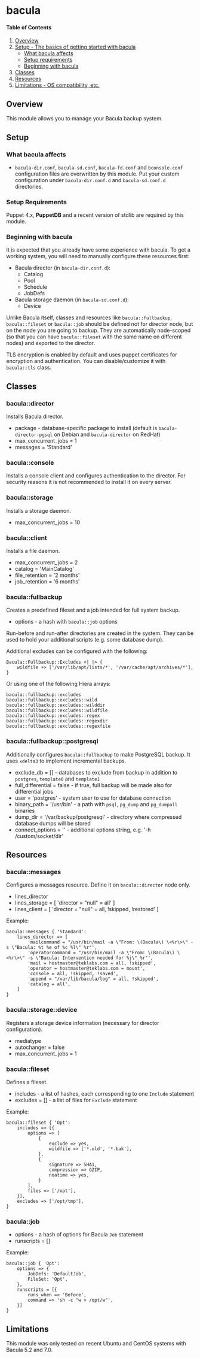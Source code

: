 # bacula

#### Table of Contents

1. [Overview](#overview)
2. [Setup - The basics of getting started with bacula](#setup)
    * [What bacula affects](#what-bacula-affects)
    * [Setup requirements](#setup-requirements)
    * [Beginning with bacula](#beginning-with-bacula)
3. [Classes](#classes)
4. [Resources](#resources)
5. [Limitations - OS compatibility, etc.](#limitations)

## Overview

This module allows you to manage your Bacula backup system.

## Setup

### What bacula affects

* `bacula-dir.conf`, `bacula-sd.conf`, `bacula-fd.conf` and `bconsole.conf` configuration files are overwritten by this module. Put your custom configuration under `bacula-dir.conf.d` and `bacula-sd.conf.d` directories.

### Setup Requirements

Puppet 4.x, **PuppetDB** and a recent version of stdlib are required by this module.

### Beginning with bacula

It is expected that you already have some experience with bacula. To get a working system, you will need to manually configure these resources first:
* Bacula director (in `bacula-dir.conf.d`):
    * Catalog
    * Pool
    * Schedule
    * JobDefs
* Bacula storage daemon (in `bacula-sd.conf.d`):
    * Device

Unlike Bacula itself, classes and resources like `bacula::fullbackup`, `bacula::fileset` or `bacula::job` should be defined not for director node, but on the node you are going to backup.
They are automatically node-scoped (so that you can have `bacula::fileset` with the same name on different nodes) and exported to the director.

TLS encryption is enabled by default and uses puppet certificates for encryption and authentication. You can disable/customize it with `bacula::tls` class.

## Classes

### bacula::director

Installs Bacula director.

* package - database-specific package to install (default is `bacula-director-pgsql` on Debian and `bacula-director` on RedHat)
* max_concurrent_jobs = 1
* messages = 'Standard'

### bacula::console

Installs a console client and configures authentication to the director. For security reasons it is not recommended to install it on every server.

### bacula::storage

Installs a storage daemon.

* max_concurrent_jobs = 10

### bacula::client

Installs a file daemon.

* max_concurrent_jobs = 2
* catalog = 'MainCatalog'
* file_retention = '2 months'
* job_retention = '6 months'

### bacula::fullbackup

Creates a predefined fileset and a job intended for full system backup.

* options - a hash with `bacula::job` options

Run-before and run-after directories are created in the system. They can be used to hold your additional scripts (e.g. some database dump).
 
Additional excludes can be configured with the following:
```
Bacula::Fullbackup::Excludes <| |> {
    wildfile +> ['/var/lib/apt/lists/*', '/var/cache/apt/archives/*'],
}
```

Or using one of the following Hiera arrays:
```
bacula::fullbackup::excludes
bacula::fullbackup::excludes::wild
bacula::fullbackup::excludes::wilddir
bacula::fullbackup::excludes::wildfile
bacula::fullbackup::excludes::regex
bacula::fullbackup::excludes::regexdir
bacula::fullbackup::excludes::regexfile
```

### bacula::fullbackup::postgresql

Additionally configures `bacula::fullbackup` to make PostgreSQL backup.
It uses `xdelta3` to implement incremental backups.

* exclude_db = [] - databases to exclude from backup in addition to `postgres`, `template0` and `template1`
* full_differential = false - if true, full backup will be made also for differential jobs
* user = 'postgres' - system user to use for database connection
* binary_path = '/usr/bin' - a path with `psql`, `pg_dump` and `pg_dumpall` binaries
* dump_dir = '/var/backup/postgresql' - directory where compressed database dumps will be stored
* connect_options = '' - additional options string, e.g. '-h /custom/socket/dir'

## Resources

### bacula::messages

Configures a messages resource. Define it on `bacula::director` node only.

* lines_director
* lines_storage = [ 'director = "null" = all' ]
* lines_client = [ 'director = "null" = all, !skipped, !restored' ]

Example:
```
bacula::messages { 'Standard':
    lines_director => [
        'mailcommand = "/usr/bin/mail -a \"From: \(Bacula\) \<%r\>\" -s \"Bacula: %t %e of %c %l\" %r"',
        'operatorcommand = "/usr/bin/mail -a \"From: \(Bacula\) \<%r\>\" -s \"Bacula: Intervention needed for %j\" %r"',
        'mail = hostmaster@teklabs.com = all, !skipped',
        'operator = hostmaster@teklabs.com = mount',
        'console = all, !skipped, !saved',
        'append = "/var/lib/bacula/log" = all, !skipped',
        'catalog = all',
    ]
}
```

### bacula::storage::device

Registers a storage device information (necessary for director configuration).

* mediatype
* autochanger = false
* max_concurrent_jobs = 1

### bacula::fileset

Defines a fileset.

* includes - a list of hashes, each corresponding to one `Include` statement
* excludes = [] - a list of files for `Exclude` statement

Example:
```
bacula::fileset { 'Opt':
    includes => [{
        options => [
            {
                exclude => yes,
                wildfile => ['*.old', '*.bak'],
            },
            {
                signature => SHA1,
                compression => GZIP,
                noatime => yes,
            }
        ],
        files => ['/opt'],
    }],
    excludes => ['/opt/tmp'],
}
```

### bacula::job

* options - a hash of options for Bacula `Job` statement
* runscripts = []

Example:
```
bacula::job { 'Opt':
    options => {
        JobDefs: 'DefaultJob',
        FileSet: 'Opt',
    },
    runscripts = [{
        runs_when => 'Before',
        command => 'sh -c "w > /opt/w"',
    }]
}
```

## Limitations

This module was only tested on recent Ubuntu and CentOS systems with Bacula 5.2 and 7.0.

